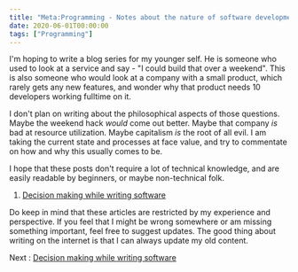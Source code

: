 ```yaml
---
title: "Meta:Programming - Notes about the nature of software development"
date: 2020-06-01T00:00:00
tags: ["Programming"]
---
```


I'm hoping to write a blog series for my younger self. He is someone who used to look at a service and say - "I could build that over a weekend". This is also someone who would look at a company with a small product, which rarely gets any new features, and wonder why that product needs 10 developers working fulltime on it.

I don't plan on writing about the philosophical aspects of those questions. Maybe the weekend hack _would_ come out better. Maybe that company _is_ bad at resource utilization. Maybe capitalism _is_ the root of all evil. I am taking the current state and processes at face value, and try to commentate on how and why this usually comes to be.

I hope that these posts don't require a lot of technical knowledge, and are easily readable by beginners, or maybe non-technical folk.

1. [Decision making while writing software][1]

Do keep in mind that these articles are restricted by my experience and perspective. If you feel that I might be wrong somewhere or am missing something important, feel free to suggest updates. The good thing about writing on the internet is that I can always update my old content.

Next : [Decision making while writing software][1]

[1]: /2020/06/01/meta-programming-1-making-decisions/
<!--more-->